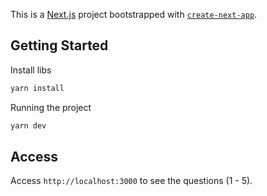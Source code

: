 This is a [Next.js](https://nextjs.org) project bootstrapped with [`create-next-app`](https://nextjs.org/docs/app/api-reference/cli/create-next-app).

## Getting Started

Install libs

```bash
yarn install
```

Running the project

```bash
yarn dev
```

## Access

Access `http://localhost:3000` to see the questions (1 - 5).
